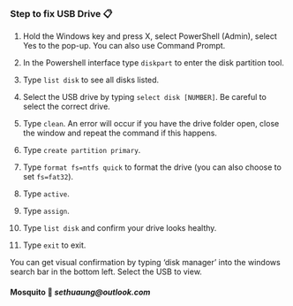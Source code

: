 ### **Step to fix USB Drive** :clipboard:

1. Hold the Windows key and press X, select PowerShell (Admin), select Yes to the pop-up. You can also use Command Prompt.

2. In the Powershell interface type `diskpart` to enter the disk partition tool.

3. Type `list disk` to see all disks listed. 

4. Select the USB drive by typing `select disk [NUMBER]`. Be careful to select the correct drive.

5. Type `clean`. An error will occur if you have the drive folder open, close the window and repeat the command if this happens.

6. Type `create partition primary`.

7. Type `format fs=ntfs quick` to format the drive (you can also choose to set `fs=fat32`).

8. Type `active`.

9. Type `assign`.

10. Type `list disk` and confirm your drive looks healthy.

11. Type `exit` to exit.

You can get visual confirmation by typing ‘disk manager’ into the windows search bar in the bottom left. Select the USB to view.

#### Mosquito :love_letter: _sethuaung@outlook.com_

